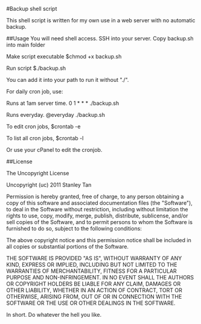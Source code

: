#Backup shell script

This shell script is written for my own use in a web server with no automatic backup.

##Usage
You will need shell access.
SSH into your server.
Copy backup.sh into main folder

Make script executable
$chmod +x backup.sh

Run script
$./backup.sh

You can add it into your path to run it without "./".

For daily cron job, use: 

Runs at 1am server time.
0 1 * * * ./backup.sh  

Runs everyday.
@everyday ./backup.sh

To edit cron jobs,
$crontab -e

To list all cron jobs,
$crontab -l

Or use your cPanel to edit the cronjob.

##License

The Uncopyright License

Uncopyright (uc) 2011 Stanley Tan

Permission is hereby granted, free of charge, to any person obtaining
a copy of this software and associated documentation files (the
"Software"), to deal in the Software without restriction, including
without limitation the rights to use, copy, modify, merge, publish,
distribute, sublicense, and/or sell copies of the Software, and to
permit persons to whom the Software is furnished to do so, subject to
the following conditions:

The above copyright notice and this permission notice shall be
included in all copies or substantial portions of the Software.

THE SOFTWARE IS PROVIDED "AS IS", WITHOUT WARRANTY OF ANY KIND,
EXPRESS OR IMPLIED, INCLUDING BUT NOT LIMITED TO THE WARRANTIES OF
MERCHANTABILITY, FITNESS FOR A PARTICULAR PURPOSE AND
NON-INFRINGEMENT. IN NO EVENT SHALL THE AUTHORS OR COPYRIGHT HOLDERS BE
LIABLE FOR ANY CLAIM, DAMAGES OR OTHER LIABILITY, WHETHER IN AN ACTION
OF CONTRACT, TORT OR OTHERWISE, ARISING FROM, OUT OF OR IN CONNECTION
WITH THE SOFTWARE OR THE USE OR OTHER DEALINGS IN THE SOFTWARE.


In short. Do whatever the hell you like.